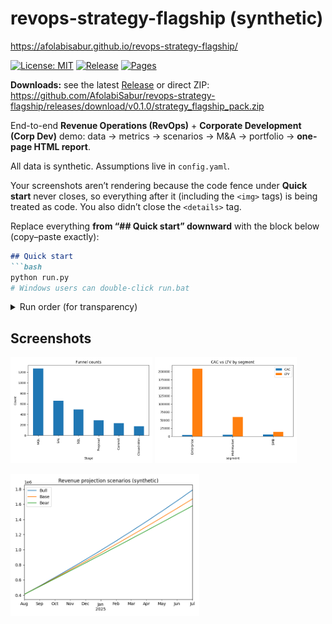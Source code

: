 # revops-strategy-flagship (synthetic)

https://afolabisabur.github.io/revops-strategy-flagship/

[![License: MIT](https://img.shields.io/badge/License-MIT-blue.svg)](LICENSE)
[![Release](https://img.shields.io/github/v/release/AfolabiSabur/revops-strategy-flagship?display_name=tag)](../../releases)
[![Pages](https://img.shields.io/badge/GitHub%20Pages-live-brightgreen)](https://afolabisabur.github.io/revops-strategy-flagship/)


 **Downloads:** see the latest [Release](../../releases) or direct ZIP: https://github.com/AfolabiSabur/revops-strategy-flagship/releases/download/v0.1.0/strategy_flagship_pack.zip


End-to-end **Revenue Operations (RevOps)** + **Corporate Development (Corp Dev)** demo:
data → metrics → scenarios → M&A → portfolio → **one-page HTML report**.

All data is synthetic. Assumptions live in `config.yaml`.

Your screenshots aren’t rendering because the code fence under **Quick start** never closes, so everything after it (including the `<img>` tags) is being treated as code. You also didn’t close the `<details>` tag.

Replace everything **from “## Quick start” downward** with the block below (copy–paste exactly):

````markdown
## Quick start
```bash
python run.py
# Windows users can double-click run.bat
````

<details><summary>Run order (for transparency)</summary>

```bash
pip install -r requirements.txt
python src/generate_data.py
python src/build_charts.py
python src/scenario_planner.py
python src/deal_model.py
python src/portfolio_optimizer.py
python src/compute_kpis.py
python src/build_sparklines.py
python src/build_report.py
python src/build_zip.py
```

</details>

## Screenshots

<p>
  <img src="docs/shot_funnel.png" alt="Funnel counts by stage" width="45%">
  <img src="docs/shot_cac_ltv.png" alt="CAC vs LTV by segment" width="45%">
</p>
<p>
  <img src="docs/shot_scenarios.png" alt="Revenue projection scenarios" width="60%">
</p>






